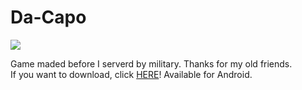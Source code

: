 # Da-Capo
<img src="https://play-lh.googleusercontent.com/jE5nwAYngYdoC67d9iiIKX04aR4soG5ceakiVGNK5_Zr0ae9UfnDEmPYMfxjlkLeJUI=w720-h310-rw">

<p>
Game maded before I serverd by military. Thanks for my old friends.<br>
If you want to download, click <a href="https://play.google.com/store/apps/details?id=com.EunhoKang.DaCapo">HERE</a>! Available for Android.
</p>
